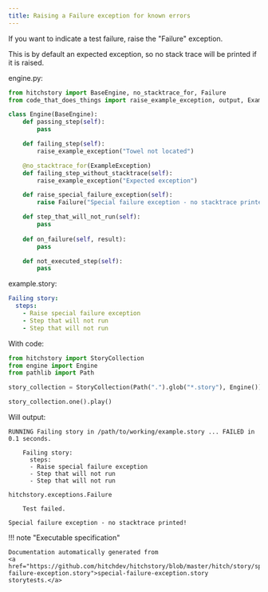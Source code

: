 ```yaml
---
title: Raising a Failure exception for known errors
---
```




If you want to indicate a test failure, raise the
"Failure" exception.

This is by default an expected exception, so no stack trace
will be printed if it is raised.




engine.py:

```python
from hitchstory import BaseEngine, no_stacktrace_for, Failure
from code_that_does_things import raise_example_exception, output, ExampleException

class Engine(BaseEngine):
    def passing_step(self):
        pass

    def failing_step(self):
        raise_example_exception("Towel not located")

    @no_stacktrace_for(ExampleException)
    def failing_step_without_stacktrace(self):
        raise_example_exception("Expected exception")

    def raise_special_failure_exception(self):
        raise Failure("Special failure exception - no stacktrace printed!")

    def step_that_will_not_run(self):
        pass
        
    def on_failure(self, result):
        pass

    def not_executed_step(self):
        pass
```
example.story:

```yaml
Failing story:
  steps:
    - Raise special failure exception
    - Step that will not run
    - Step that will not run
```

With code:

```python
from hitchstory import StoryCollection
from engine import Engine
from pathlib import Path

story_collection = StoryCollection(Path(".").glob("*.story"), Engine())

```






```python
story_collection.one().play()
```

Will output:
```
RUNNING Failing story in /path/to/working/example.story ... FAILED in 0.1 seconds.

    Failing story:
      steps:
      - Raise special failure exception
      - Step that will not run
      - Step that will not run

hitchstory.exceptions.Failure

    Test failed.

Special failure exception - no stacktrace printed!
```









!!! note "Executable specification"

    Documentation automatically generated from 
    <a href="https://github.com/hitchdev/hitchstory/blob/master/hitch/story/special-failure-exception.story">special-failure-exception.story
    storytests.</a>

